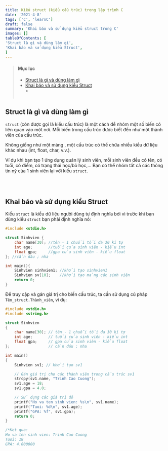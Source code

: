 ```yaml
---
title: Kiểu struct (kiểu cấu trúc) trong lập trình C
date: '2021-4-8'
tags: ['c', 'learnC']
draft: false
summary: 'Khai báo và sử dụng kiểu struct trong C'
images: []
tableOfContents: [
'Struct là gì và dùng làm gì',
'Khai báo và sử dụng kiểu Struct',
]
---
```


> #### Mục lục
>
> - [Struct là gì và dùng làm gì](#1)<br/>
> - [Khai báo và sử dụng kiểu Struct](#2)<br/> > <br id="1"></br>

## Struct là gì và dùng làm gì

`struct` (còn được gọi là kiểu cấu trúc) là một cách để nhóm một số biến có liên quan vào một nơi. Mỗi biến trong cấu trúc được biết đến như một thành viên của cấu trúc.

Không giống như một mảng , một cấu trúc có thể chứa nhiều kiểu dữ liệu khác nhau (int, float, char, v.v.).

Ví dụ khi bạn tạo 1 ứng dụng quản lý sinh viên, mỗi sinh viên đều có tên, có tuổi, có điểm, có trạng thái học/bỏ học,... Bạn có thể nhóm tất cả các thông tin nỳ của 1 sinh viên lại với kiểu `struct`.

<br id="2"></br>

## Khai báo và sử dụng kiểu Struct

Kiểu `struct` là kiểu dữ liệu người dùng tự định nghĩa bởi vì trước khi bạn dùng kiểu `struct` bạn phải định nghĩa nó:

```c
#include <stdio.h>

struct Sinhvien {
    char name[30]; //tên - 1 chuỗi tối đa 30 kí tự
    int age;       //tuổi của sinh viên - kiểu int
    float gpa;     //gpa của sinh viên - kiểu float
}; //cần dáu ; nha

int main(){
    Sinhvien sinhvien1; //khởi tạo sinhvien1
    Sinhvien sv[10];    //khởi tạo mảng các sinh viên
    return 0;
}
```

Để truy cập và gán giá trị cho biến cấu trúc, ta cần sử dụng cú pháp `Tên_struct.Thành_viên`, ví dụ:

```c
#include <stdio.h>
#include <string.h>

struct Sinhvien
{
    char name[30]; // tên - 1 chuỗi tối đa 30 kí tự
    int age;       // tuổi của sinh viên - kiểu int
    float gpa;     // gpa của sinh viên - kiểu float
};                 // cần dáu ; nha

int main()
{
    Sinhvien sv1; // khởi tạo sv1

    // Gán giá trị cho các thành viên trong cấu trúc sv1
    strcpy(sv1.name, "Trinh Cao Cuong");
    sv1.age = 18;
    sv1.gpa = 4.0;

    // Sử dụng các giá trị đó
    printf("Ho va ten sinh vien: %s\n", sv1.name);
    printf("Tuoi: %d\n", sv1.age);
    printf("GPA: %f", sv1.gpa);
    return 0;
}

/*Ket qua:
Ho va ten sinh vien: Trinh Cao Cuong
Tuoi: 18
GPA: 4.000000
```
